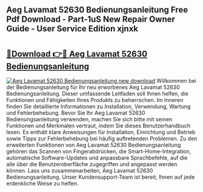 ## Aeg Lavamat 52630 Bedienungsanleitung Free Pdf Download - Part-1uS New Repair Owner Guide - User Service Edition xjnxk

# <h2><a href="http://df13mdn.blite.top/?on=Aeg+Lavamat+52630+Bedienungsanleitung">🔗Download 👉🔴 Aeg Lavamat 52630 Bedienungsanleitung</a></h2>

[![Aeg Lavamat 52630 Bedienungsanleitung new download](https://i.imgur.com/lujVjoI.png)](http://df13mdn.blite.top/?on=Aeg+Lavamat+52630+Bedienungsanleitung)
Willkommen bei der Bedienungsanleitung für Ihr neu erworbenes Aeg Lavamat 52630 Bedienungsanleitung. Dieser umfassende Leitfaden soll Ihnen helfen, die Funktionen und Fähigkeiten Ihres Produkts zu beherrschen. Im Inneren finden Sie detaillierte Informationen zu Installation, Verwendung, Wartung und Fehlerbehebung. Bevor Sie Ihr Aeg Lavamat 52630 Bedienungsanleitung verwenden, machen Sie sich bitte mit seinen Funktionen und Merkmalen vertraut, indem Sie dieses Benutzerhandbuch lesen. Es enthält klare Anweisungen für Installation, Einrichtung und Betrieb sowie Tipps zur Fehlerbehebung bei häufig auftretenden Problemen. Zu den erweiterten Funktionen von Aeg Lavamat 52630 Bedienungsanleitung gehören das Scannen von Fingerabdrücken, die Smart-Home-Integration, automatische Software-Updates und anpassbare Sprachbefehle, auf die alle über die Benutzeroberfläche zugegriffen und angepasst werden können. Lass uns zusammenarbeiten, Aeg Lavamat 52630 Bedienungsanleitung. Unser Kundensupport-Team ist bereit, Ihnen auf jede erdenkliche Weise zu helfen.
